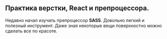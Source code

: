 ## Практика верстки, React и препроцессора.
Недавно начал изучать препроцессор **SASS**. Довольно легкий и полезный
инструмент. Даже зная некоторые вещи поверхностно можно сделать все по красоте.
